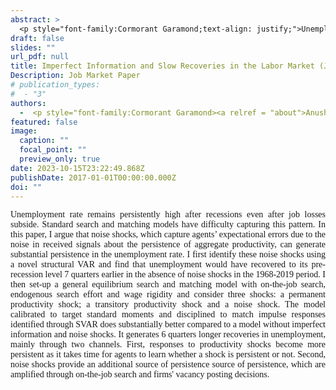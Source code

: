 ```yaml
---
abstract: >
  <p style="font-family:Cormorant Garamond;text-align: justify;">Unemployment rate remains persistently high after recessions even after job losses subside. Standard search and matching models have difficulty capturing this pattern. In this paper, I argue that noise shocks, which capture agents’ expectational errors due to the noise in received signals about the persistence of aggregate productivity, can generate substantial persistence in the unemployment rate. I first identify these noise shocks using a novel structural VAR and find that unemployment would have recovered to its pre-recession level 7 quarters earlier in the absence of noise shocks in the 1968-2019 period. I then set-up a general equilibrium search and matching model  with on-the-job search, endogenous search effort and wage rigidity and consider three shocks: a permanent productivity shock; a transitory productivity shock and a noise shock. The model calibrated to target standard moments and disciplined to match impulse responses identified through SVAR does substantially better compared to a model without imperfect information and noise shocks. It generates 6 quarters longer recoveries in unemployment, mainly through two channels. First, responses to productivity shocks become more persistent as it takes time for agents to learn whether a shock is persistent or not. Second, noise shocks provide an additional source of persistence source of persistence, which are amplified through on-the-job search  and firms' vacancy posting decisions. </p>
draft: false
slides: ""
url_pdf: null
title: Imperfect Information and Slow Recoveries in the Labor Market (Job Market Paper)
Description: Job Market Paper
# publication_types:
#  - "3"
authors:
  -  <p style="font-family:Cormorant Garamond><a relref = "about">Anushka Mitra</a></p>
featured: false
image:
  caption: ""
  focal_point: ""
  preview_only: true
date: 2023-10-15T23:22:49.868Z
publishDate: 2017-01-01T00:00:00.000Z
doi: ""
---
```

 <p style="font-family:Cormorant Garamond;text-align: justify;"> Unemployment rate remains persistently high after recessions even after job losses subside. Standard search and matching models have difficulty capturing this pattern. In this paper, I argue that noise shocks, which capture agents’ expectational errors due to the noise in received signals about the persistence of aggregate productivity, can generate substantial persistence in the unemployment rate. I first identify these noise shocks using a novel structural VAR and find that unemployment would have recovered to its pre-recession level 7 quarters earlier in the absence of noise shocks in the 1968-2019 period. I then set-up a general equilibrium search and matching model  with on-the-job search, endogenous search effort and wage rigidity and consider three shocks: a permanent productivity shock; a transitory productivity shock and a noise shock. The model calibrated to target standard moments and disciplined to match impulse responses identified through SVAR does substantially better compared to a model without imperfect information and noise shocks. It generates 6 quarters longer recoveries in unemployment, mainly through two channels. First, responses to productivity shocks become more persistent as it takes time for agents to learn whether a shock is persistent or not. Second, noise shocks provide an additional source of persistence source of persistence, which are amplified through on-the-job search  and firms' vacancy posting decisions. </p>
